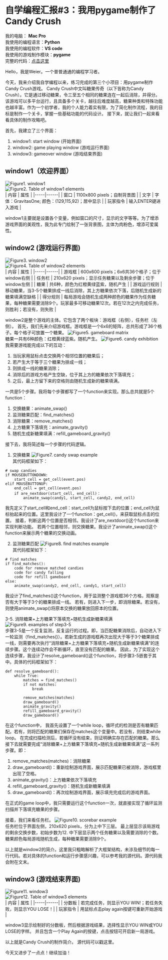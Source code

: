 # 自学编程汇报#3：我用pygame制作了Candy Crush

我的电脑： **Mac Pro**<br>
我使用的编程语言：**Python**<br>
我使用的编程软件：**VS code**<br>
我使用的游戏制作模块：**pygame**<br>
完整的代码：[点击这里]()<br>

Hello，我是Weier。一个普普通通的编程学习者。

今天，我来介绍我自学编程以来，练习完成的第三个小项目：用pygame制作Candy Crush游戏。
Candy Crush中文叫糖果传奇（以下皆称为Candy Crush）。它是通过移动糖果，令三至五个相同的糖果连在一起后消除，并得分。该游戏可以多平台运行，且具备多个关卡，越往后难度越高，糖果种类和特殊功能也越丰富。作为一个初学者，我的个人能力着实有限，为了简化制作流程，我的目标是制作一个关卡，掌握一些基础功能的代码设计。
接下来，就让我们一起来看看具体的制作攻略吧。

首先，我建立了三个界面：
1. window1: start window (开始界面)
2. window2: game playing window (游戏运行界面)
3. window3: gameover window (游戏结束界面)

## window1（欢迎界面）
![Figure1. window1]()<br>
![Figure2. Table of window1 elements]()<br>
| 内容 | 属性 |
|-----|------|
| 窗口 | 1100x800 pixels；自制背景图 |
| 文字 | 字体：GravitasOne; 颜色：(129,115,92)；居中显示 |
| 玩家指令 | 输入ENTER键进入游戏 |

window1主要就是设置各个变量，例如窗口的尺寸，显示的文字等等。为了增添游戏界面的美观性，我为此专门绘制了一张背景图，主体为肉粉色，增添可爱属性。

## window2 (游戏运行界面)
![Figure3. window2]()<br>
![Figure4. Table of window2 elements]()<br>
| 内容 | 属性 |
|-----|------|
| 游戏框 | 600x600 pixels；6x6共36个格子；位于window右侧 |
| 任务栏 | 210x620 pixels；显示任务糖果以及剩余步骤；位于window左侧 |
| 糖果 | 共6种，颜色为红橙黄绿蓝紫，随机产生 |
| 游戏运行规则 | 移动糖果，当3-5个糖果排成一线后消除，其上方糖果依次下落，后随机生成新的糖果填满空缺格 |
| 得分规则 | 每局游戏会随机生成两种颜色的糖果作为任务糖果，每种糖果需要消除9个。玩家最多可移动糖果12次。若在12次之内完成任务，则胜利；若没有，则失败 |

window2是整个游戏的主体。它包含了两个板块：游戏框（右侧），任务栏（左侧）。
首先，我们先来介绍游戏框。游戏框是一个6x6的矩阵，总共形成了36个格子。每个格子可放置一个糖果。
![Figure5. gameboard matrix]()<br>
糖果一共有6种颜色：红橙黄绿蓝紫。随机产生。
![Figure6. candy exhibition]()<br>
我需要游戏能完成以下的互动：
1. 当玩家用鼠标点击交换两个相邻位置的糖果后；
2. 若产生大于等于三个糖果为排成一线；
3. 则排成一线的糖果消除；
4. 消除后的游戏方格产生空缺，位于其上方的糖果依次下落填充；
5. 之后，最上方留下来的空格则由随机生成新的糖果填满。

一共是5个步骤。我将每个步骤都写了一个function来实现。那么总共就是5个function：
1. 交换糖果：animate_swap() 
2. 监测糖果匹配：find_matches()
3. 消除糖果：remove_matches()
4. 上方糖果下落填充：animate_gravity()
5. 随机生成新糖果填满：refill_gameboard_gravity()

接下去，我将简述每一个步骤的代码逻辑。
1. 交换糖果
![Figure7. candy swap example]()<br>
其代码框架如下：
```
# swap candies
if MOUSEBUTTONDOWN:
    start_cell = get_cell(event.pos)
elif MOUSEBUTTONUP:
    end_cell = get_cell(event.pos)
    if are_nextdoor(start_cell, end_cell)：
        animate_swap(candy1, start_cell, candy2, end_cell)
```
我先定义了start_cell和end_cell：start_cell为鼠标按下去的位置；end_cell为鼠标抬起来的位置。这里我设计了一个function：get_cell()，来获取鼠标点击的位置。
接着，判断这两个位置是否相邻。我设计了are_nextdoor()这个function来实现判断功能。
若两个位置相邻，则交换糖果。我设计了animate_swap()这个function来展示两个糖果的交换动画。

2. 监测糖果匹配
![Figure8. find matches example]()<br>
其代码框架如下：
```
# find matches
if find_matches():
    code for remove matched candies
    code for candy falling 
    code for refill gameboard
else:
    animate_swap(candy2, end_cell, candy1, start_cell)
```
我设计了find_matches()这个function，用于监测整个游戏框36个方格，观察是否有大于等于3个的糖果排成一线。
若有，则进入下一步，即消除糖果。若没有，则使用animate_swap()将原本交换的糖果放回原本的位置。

3-5. 消除糖果+上方糖果下落填充+随机生成新糖果填满
![Figure9. examples of step3-5]()<br>
步骤3-5是一个反复监测，反复运行的过程。即，当匹配糖果消除后，自动进入下一轮监测（find_matches()）。若新生成的游戏框再次出现大于等于3个糖果排成一线，则需要再次执行“消除糖果+上方糖果下落填充+随机生成新糖果填满”的连续步骤。这个连续动作会不断循环，直至没有匹配的糖果。
因此，为了实现这个连续步骤，我设计了resolve_gameboard()这个function，将步骤3-5嵌套于其中。具体的代码框架如下：
```
def resolve_gameboard():
    while True:
        matches = find_matches()
        if not matches:
            break
        
        remove_matches(matches)
        draw_gameboard()
        animate_gravity()
        refill_gameboard_gravity()
        draw_gameboard()
```
在这个function中， 我首先设置了一个while loop，循环式的检测是否有糖果匹配。若有，则将匹配的糖果们保存在matches这个变量中。若没有，则结束while loop。
在完成扫描检测后，若循环没有结束，则证明确实存在匹配的糖果。那么接下去就需要完成“消除糖果+上方糖果下落填充+随机生成新糖果填满”这一系列步骤。即：
1. remove_matches(matches)：消除糖果
2. draw_gameboard()：重新绘制游戏界面，展示匹配糖果已被消除，游戏框里出现了空格。
3. animate_gravity()：上方糖果依次下落填充
4. refill_gameboard_gravity()：随机生成新糖果填满
5. draw_gameboard()：再次绘制游戏界面，展示填充完成后的游戏界面。

在正式的game loop中，我只需要运行这个function一次，就直接实现了循环监测扫描并下落填充糖果的步骤。

接着，我们来看任务栏。
![Figure10. scorebar example]()<br>
任务栏位于界面左侧，210x620 pixels，分为上中下三层。
最上层显示该局游戏的剩余交换步数，初始步数为12. 
中下层显示两个任务糖果以及需要消除的个数。糖果颜色每局游戏随机生成，每种糖果需要消除9个。

以上就是window2的简介。这里我只粗略解析了大框架结构，未涉及细节的每一行代码。若对具体的function和运行步骤感兴趣，可以参考我的源代码。源代码我会附在文末。

## window3 (游戏结束界面)
![Figure11. window3]()<br>
![Figure12. Table of window3 elements]()<br>
| 内容 | 属性 |
|-----|------|
| 分数板 | 若完成任务，则显示YOU WIN!；若任务失败，则显示YOU LOSE！|
| 玩家指令 | 用鼠标点击play again按键可重新开始游戏 |

window3显示绘制好的分数板，然后根据游戏结果，选择性显示YOU WIN或YOU LOSE的字样。
并且包含一个Play Again的按键，点击按钮可开启新一局游戏。


以上就是Candy Crush的制作简介。
源代码可以戳这里。

今天又进步了一点点！继续加油！
